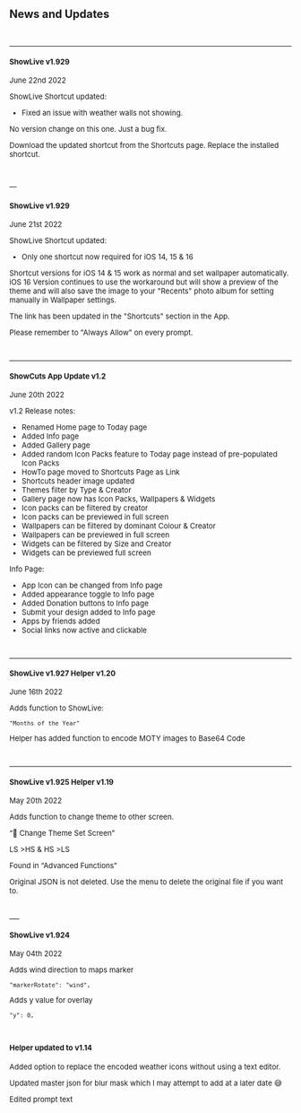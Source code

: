 <font size="2">

## News and Updates
<br>

---

#### ShowLive v1.929
June 22nd 2022

ShowLive Shortcut updated:

+ Fixed an issue with weather walls not showing. 

No version change on this one. Just a bug fix.  

Download the updated shortcut from the Shortcuts page. Replace the installed shortcut. 

<br>

—

#### ShowLive v1.929
June 21st 2022

ShowLive Shortcut updated:

+ Only one shortcut now required for iOS 14, 15 & 16

Shortcut versions for iOS 14 & 15 work as normal and set wallpaper automatically. iOS 16 Version continues to use the workaround but will show a preview of the theme and will also save the image to your "Recents" photo album for setting manually in Wallpaper settings.

The link has been updated in the "Shortcuts" section in the App.

Please remember to "Always Allow" on every prompt.

<br>

---

#### ShowCuts App Update v1.2
June 20th 2022

v1.2 Release notes:

+ Renamed Home page to Today page
+ Added Info page
+ Added Gallery page
+ Added random Icon Packs feature to Today page instead of pre-populated Icon Packs
+ HowTo page moved to Shortcuts Page as Link
+ Shortcuts header image updated
+ Themes filter by Type & Creator
+ Gallery page now has Icon Packs, Wallpapers & Widgets
+ Icon packs can be filtered by creator
+ Icon packs can be previewed in full screen
+ Wallpapers can be filtered by dominant Colour & Creator
+ Wallpapers can be previewed in full screen
+ Widgets can be filtered by Size and Creator
+ Widgets can be previewed full screen

Info Page:
+ App Icon can be changed from Info page
+ Added appearance toggle to Info page
+ Added Donation buttons to Info page
+ Submit your design added to Info page
+ Apps by friends added
+ Social links now active and clickable

<br>

---

#### ShowLive v1.927  Helper v1.20 
June 16th 2022

Adds function to ShowLive:

    "Months of the Year"

Helper has added function to encode MOTY images to Base64 Code


<br>


---

#### ShowLive v1.925  Helper v1.19 
May 20th 2022

Adds function to change theme to other screen. 

“📲 Change Theme Set Screen”

LS >HS & HS >LS

Found in “Advanced Functions”

Original JSON is not deleted. Use the menu to delete the original file if you want to. 


<br>
___

#### ShowLive v1.924
May 04th 2022

Adds wind direction to maps marker

    "markerRotate": "wind",

Adds y value for overlay 

    "y": 0,

<br>

#### Helper updated to v1.14

Added option to replace the encoded weather icons without using a text editor. 

Updated master json for blur mask which I may attempt to add at a later date 😅

Edited prompt text


<br>